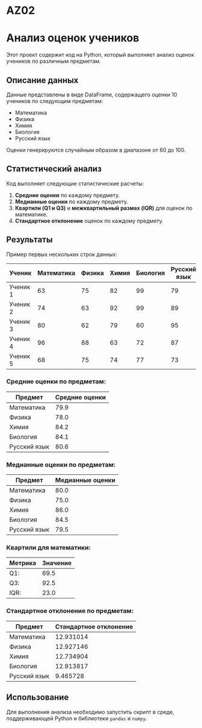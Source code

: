 # AZ02
 
# Анализ оценок учеников

Этот проект содержит код на Python, который выполняет анализ оценок учеников по различным предметам.

## Описание данных

Данные представлены в виде DataFrame, содержащего оценки 10 учеников по следующим предметам:
- Математика
- Физика
- Химия
- Биология
- Русский язык

Оценки генерируются случайным образом в диапазоне от 60 до 100.

## Статистический анализ

Код выполняет следующие статистические расчеты:
1. **Средние оценки** по каждому предмету.
2. **Медианные оценки** по каждому предмету.
3. **Квартили (Q1 и Q3)** и **межквартильный размах (IQR)** для оценок по математике.
4. **Стандартное отклонение** оценок по каждому предмету.

## Результаты

Пример первых нескольких строк данных:

|  Ученик  | Математика | Физика | Химия | Биология | Русский язык |
|----------|------------|--------|-------|----------|--------------|
| Ученик 1 |     63     |   75   |   82  |    99    |      79      |
| Ученик 2 |     74     |   63   |   92  |    99    |      89      |
| Ученик 3 |     80     |   62   |   79  |    60    |      95      |
| Ученик 4 |     96     |   88   |   63  |    72    |      87      |
| Ученик 5 |     68     |   75   |   74  |    77    |      73      |


### Средние оценки по предметам:

|    Предмет    |  Средние оценки  |
|---------------|------------------|
| Математика    |       79.9       |
| Физика        |       78.0       |
| Химия         |       84.2       |
| Биология      |       84.1       |
| Русский язык  |       80.6       |

### Медианные оценки по предметам:

|    Предмет    |  Медианные оценки  |
|---------------|--------------------|
| Математика    |        80.0        |
| Физика        |        75.0        |
| Химия         |        86.0        |
| Биология      |        84.5        |
| Русский язык  |        79.5        |

### Квартили для математики:

|Метрика | Значение |
|--------|----------|
|  Q1:   |   69.5   |
|  Q3:   |   92.5   |
|  IQR:  |   23.0   |

### Стандартное отклонение по предметам:

|    Предмет     | Стандартное отклонение |
|----------------|------------------------|
| Математика     |       12.931014        |
| Физика         |       12.927146        |
| Химия          |       12.734904        |
| Биология       |       12.913817        |
| Русский язык   |        9.465728        |

## Использование

Для выполнения анализа необходимо запустить скрипт в среде, поддерживающей Python и библиотеки `pandas` и `numpy`.
